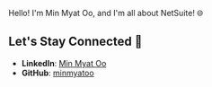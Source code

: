 Hello! I'm Min Myat Oo, and I'm all about NetSuite! 🌐

## Let's Stay Connected 🤝

* **LinkedIn**: [Min Myat Oo](https://www.linkedin.com/in/minmyatoo/)
* **GitHub**: [minmyatoo](https://github.com/minmyatoo)
